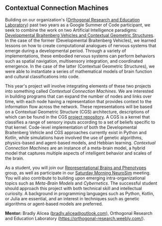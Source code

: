 ## Contextual Connection Machines

Building on our organization's ([Orthogonal Research and Education Laboratory](https://orthogonal-research.weebly.com/)) past two years as a Google Summer of Code participant, we seek to combine the work on two Artificial Intelligence paradigms: [Developmental Braitenberg Vehicles and Contextual Geometric Structures](https://representational-brains-phenotypes.weebly.com/google-summer-of-code.html). In the case of the former (Developmental Braitenberg Vehicles), we learned lessons on how to create computational analogues of nervous systems that emerge during a developmental period. Through a variety of implementations, these embodied nervous systems can perform behaviors such as spatial navigation, multisensory integration, and coordinated emergence. In the case of the latter (Contextual Geometric Structures), we were able to instantiate a series of mathematical models of brain function and cultural classifications into code. 

This year's project will involve integrating elements of these two projects into something called _Contextual Connection Machines_. We are interested in building programs that can expand the number of nodes and links over time, with each node having a representation that provides context to the information flow across the network. These representations will be based on a Contextual Geometric Structure (CGS) architecture, descriptions of which can be found in the CGS [project repository](https://osf.io/ynffr/). A CGS is a kernel that classifies a range of sensory inputs according to a set of beliefs specific to that kernel. Code-level implementation of both the Developmental Braitenberg Vehicle and CGS approaches currently exist in Python and Kotlin, while simulations have involved the use of genetic algorithms, physics-based and agent-based models, and Hebbian learning.  _Contextual Connection Machines_ are an instance of a meta-brain model, a hybrid model that captures multiple aspects of intelligent behavior and scales of the brain. 

As a student, you will join our [Representational Brains and Phenotypes](https://representational-brains-phenotypes.weebly.com/) group, as well as participate in our [Saturday Morning NeuroSim](https://www.youtube.com/watch?v=7UcgCKjYcAA&list=PL4RJ4xCetB63f4DkdrrysVZr5LlVzmfF8) meeting. You will also contribute to building upon emerging intra-organizational topics such as _Meta-Brain Models_ and _Cybernetics_. The successful student should approach this project with both technical skill and intellectual curiosity. A background in programming languages such as Python, Kotlin, or Julia are essential, and an interest in techniques such as genetic algorithms or agent-based models are preferred.  

__Mentor:__ Bradly Alicea (bradly.alicea@outlook.com), Orthogonal Research and Education Laboratory (https://orthogonal-research.weebly.com/). 
